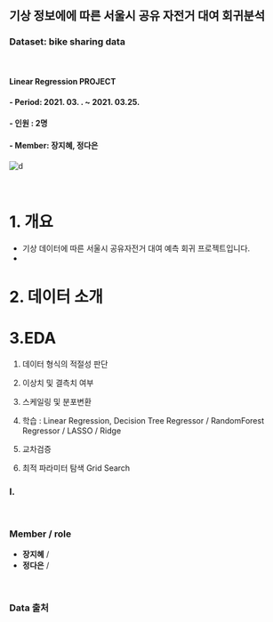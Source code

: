 ## 기상 정보에에 따른 서울시 공유 자전거 대여 회귀분석
### Dataset: bike sharing data
<br/>

#### Linear Regression PROJECT
#### - Period: 2021. 03. . ~ 2021. 03.25.
#### - 인원 : 2명
#### - Member: 장지혜, 정다은

![d](https://user-images.githubusercontent.com/75402257/112076230-5f5de180-8bbd-11eb-9745-8cb15ad84158.jpg)
<br/>

<br/>




# 1. 개요
  
  * 기상 데이터에 따른 서울시 공유자전거 대여 예측 회귀 프로젝트입니다. 
  *

# 2. 데이터 소개

# 3.EDA


1. 데이터 형식의 적절성 판단

2. 이상치 및 결측치 여부

3. 스케일링 및 분포변환

4. 학습 : Linear Regression, Decision Tree Regressor / RandomForest Regressor / LASSO / Ridge 

6. 교차검증

8. 최적 파라미터 탐색 Grid Search

### I.



<br/>

### Member / role

- **장지혜** /
- **정다은** / 

<br/>



### Data 출처


